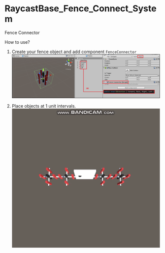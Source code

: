 # RaycastBase_Fence_Connect_System
Fence Connector

How to use?

1. Create your fence object and add component ```FenceConnector```
![](https://github.com/DevDiabloH/ImageSources/blob/master/RaycastBase_Fence_Connect_System/Example.png)

2. Place objects at 1 unit intervals.
![](https://github.com/DevDiabloH/ImageSources/blob/master/RaycastBase_Fence_Connect_System/RaycastBase_Fence_Connect.gif)
